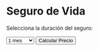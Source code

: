 <html lang="en">
<head>
  <meta charset="UTF-8">
  <meta name="viewport" content="width=device-width, initial-scale=1.0">
  <link rel="stylesheet" href="styles.css">
  <title>Seguros de Vida</title>
</head>
<body>
  <div class="container">
    <h1>Seguro de Vida</h1>
    <p>Selecciona la duración del seguro:</p>
    <select id="duration">
      <option value="1">1 mes</option>
      <option value="2">2 meses</option>
      <!-- ... Opciones hasta 12 meses ... -->
    </select>
    <button onclick="calcularPrecio()">Calcular Precio</button>
    <div id="resultado"></div>
  </div>

  <script src="script.js"></script>
</body>
</html>
